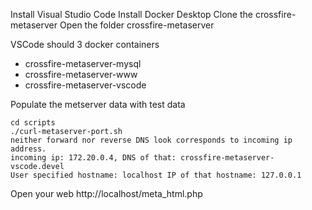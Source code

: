 Install Visual Studio Code
Install Docker Desktop
Clone the crossfire-metaserver
Open the folder  crossfire-metaserver

VSCode should 3 docker containers
  * crossfire-metaserver-mysql
  * crossfire-metaserver-www
  * crossfire-metaserver-vscode

Populate the metserver data with test data
```
cd scripts
./curl-metaserver-port.sh
neither forward nor reverse DNS look corresponds to incoming ip address.
incoming ip: 172.20.0.4, DNS of that: crossfire-metaserver-vscode.devel
User specified hostname: localhost IP of that hostname: 127.0.0.1
```

Open your web http://localhost/meta_html.php
